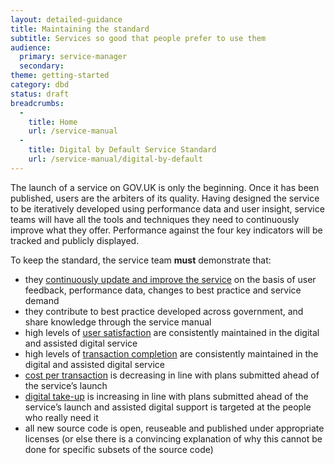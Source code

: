 ```yaml
---
layout: detailed-guidance
title: Maintaining the standard
subtitle: Services so good that people prefer to use them
audience:
  primary: service-manager
  secondary: 
theme: getting-started
category: dbd
status: draft
breadcrumbs:
  -
    title: Home
    url: /service-manual
  -
    title: Digital by Default Service Standard
    url: /service-manual/digital-by-default
---
```


The launch of a service on GOV.UK is only the beginning. Once it has been published, users are the arbiters of its quality. Having designed the service to be iteratively developed using performance data and user insight, service teams will have all the tools and techniques they need to continuously improve what they offer. Performance against the four key indicators will be tracked and publicly displayed. 

To keep the standard, the service team **must** demonstrate that:

- they [continuously update and improve the service](/service-manual/agile/continuous-delivery.html) on the basis of user feedback, performance data, changes to best practice and service demand
- they contribute to best practice developed across government, and share knowledge through the service manual
- high levels of [user satisfaction](/service-manual/measurement/user-satisfaction.html) are consistently maintained in the digital and assisted digital service
- high levels of [transaction completion](/service-manual/measurement/completion-rate.html) are consistently maintained in the digital and assisted digital service
- [cost per transaction](/service-manual/measurement/cost-per-transaction.html) is decreasing in line with plans submitted ahead of the service’s launch
- [digital take-up](/service-manual/measurement/digital-takeup.html) is increasing in line with plans submitted ahead of the service’s launch and assisted digital support is targeted at the people who really need it
- all new source code is open, reuseable and published under appropriate licenses (or else there is a convincing explanation of why this cannot be done for specific subsets of the source code)
